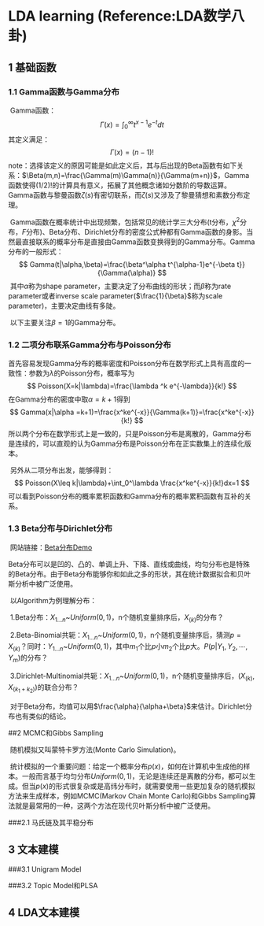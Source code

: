 # LDA learning (Reference:LDA数学八卦)

## 1 基础函数

### 1.1 Gamma函数与Gamma分布

​	Gamma函数：
$$
\Gamma(x)=\int_0^\infty t^{x-1}e^{-t}dt
$$
​	其定义满足：
$$
\Gamma(x)=(n-1)!
$$
​	note：选择该定义的原因可能是如此定义后，其与后出现的Beta函数有如下关系：$\Beta(m,n)=\frac{\Gamma(m)\Gamma(n)}{\Gamma(m+n)}$，Gamma函数使得(1/2)!的计算具有意义，拓展了其他概念诸如分数阶的导数运算。Gamma函数与黎曼函数$\zeta(s)$有密切联系，而$\zeta(s)$又涉及了黎曼猜想和素数分布定理。

​	Gamma函数在概率统计中出现频繁，包括常见的统计学三大分布(t分布，$\chi^2$分布，$F$分布)、Beta分布、Dirichlet分布的密度公式种都有Gamma函数的身影。当然最直接联系的概率分布是直接由Gamma函数变换得到的Gamma分布。Gamma分布的一般形式：
$$
Gamma(t|\alpha,\beta)=\frac{\beta^\alpha t^{\alpha-1}e^{-\beta t}}{\Gamma(\alpha)}
$$
​	其中$\alpha$称为shape parameter，主要决定了分布曲线的形状；而$\beta$称为rate parameter或者inverse scale parameter($\frac{1}{\beta}$称为scale parameter)，主要决定曲线有多陡。

​	以下主要关注$\beta=1$的Gamma分布。

### 1.2 二项分布联系Gamma分布与Poisson分布

​	首先容易发现Gamma分布的概率密度和Poisson分布在数学形式上具有高度的一致性：参数为$\lambda$的Poisson分布，概率写为
$$
Poisson(X=k|\lambda)=\frac{\lambda ^k e^{-\lambda}}{k!}
$$
在Gamma分布的密度中取$\alpha=k+1$得到
$$
Gamma(x|\alpha =k+1)=\frac{x^ke^{-x}}{\Gamma(k+1)}=\frac{x^ke^{-x}}{k!}
$$
所以两个分布在数学形式上是一致的，只是Poisson分布是离散的，Gamma分布是连续的，可以直观的认为Gamma分布是Poisson分布在正实数集上的连续化版本。

​	另外从二项分布出发，能够得到：
$$
Poisson(X\leq k|\lambda)+\int_0^\lambda \frac{x^ke^{-x}}{k!}dx=1
$$
可以看到Poisson分布的概率累积函数和Gamma分布的概率累积函数有互补的关系。

### 1.3 Beta分布与Dirichlet分布 

​	网站链接：[Beta分布Demo](http://www.aiaccess.net/English/Glossaries/GlosMod/e_gm_beta_distri.htm)

​	Beta分布可以是凹的、凸的、单调上升、下降、直线或曲线，均匀分布也是特殊的Beta分布。由于Beta分布能够你和如此之多的形状，其在统计数据拟合和贝叶斯分析中被广泛使用。

​	以Algorithm为例理解分布：

​	1.Beta分布：$X_{1...n}$~$Uniform(0,1)$，n个随机变量排序后，$X_{(k)}$的分布？

​	2.Beta-Binomial共轭：$X_{1...n}$~$Uniform(0,1)$，n个随机变量排序后，猜测$p=X_{(k)}$？同时：$Y_{1...n}$~$Uniform(0,1)$，其中$m_1$个比$p$小$m_2$个比$p$大。$P(p|Y_1,Y_2,\cdots,Y_m)$的分布？

​	3.Dirichlet-Multinomial共轭：$X_{1...n}$~$Uniform(0,1)$，n个随机变量排序后，$(X_{(k)},X_{(k_1+k_2)})$的联合分布？

​	对于Beta分布，均值可以用$\frac{\alpha}{\alpha+\beta}$来估计。Dirichlet分布也有类似的结论。

##2 MCMC和Gibbs Sampling

​	随机模拟又叫蒙特卡罗方法(Monte Carlo Simulation)。

​	统计模拟的一个重要问题：给定一个概率分布$p(x)$，如何在计算机中生成他的样本。一般而言基于均匀分布$Uniform(0,1)$，无论是连续还是离散的分布，都可以生成。但当$p(x)$的形式很复杂或是高纬分布时，就需要使用一些更加复杂的随机模拟方法来生成样本，例如MCMC(Markov Chain Monte Carlo)和Gibbs Sampling算法就是最常用的一种，这两个方法在现代贝叶斯分析中被广泛使用。

###2.1 马氏链及其平稳分布

## 3 文本建模

###3.1 Unigram Model

###3.2 Topic Model和PLSA



## 4 LDA文本建模

